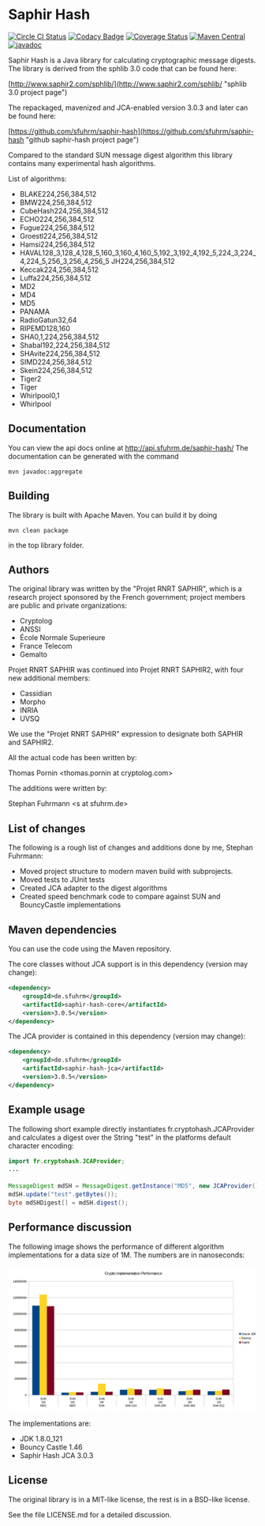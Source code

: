 Saphir Hash
===================
[![Circle CI Status](https://img.shields.io/circleci/build/github/sfuhrm/saphir-hash?style=plastic)](https://app.circleci.com/pipelines/github/sfuhrm/saphir-hash)
[![Codacy Badge](https://api.codacy.com/project/badge/Grade/932b4f7debba4e59907f3477db7f9cdc)](https://www.codacy.com/app/sfuhrm/saphir-hash?utm_source=github.com&utm_medium=referral&utm_content=sfuhrm/saphir-hash&utm_campaign=badger) 
[![Coverage Status](https://coveralls.io/repos/github/sfuhrm/saphir-hash/badge.svg)](https://coveralls.io/github/sfuhrm/saphir-hash) 
[![Maven Central](https://maven-badges.herokuapp.com/maven-central/de.sfuhrm/saphir-hash-core/badge.svg)](https://maven-badges.herokuapp.com/maven-central/de.sfuhrm/saphir-hash-core) 
[![javadoc](https://javadoc.io/badge2/de.sfuhrm/saphir-hash-core/javadoc.svg)](https://javadoc.io/doc/de.sfuhrm/saphir-hash-core)


Saphir Hash is a Java library for calculating cryptographic message digests.
The library is derived from the sphlib 3.0 code that can be found here:

[http://www.saphir2.com/sphlib/](http://www.saphir2.com/sphlib/ "sphlib 3.0 project page")

The repackaged, mavenized and JCA-enabled version 3.0.3 and later can be found here:

[https://github.com/sfuhrm/saphir-hash](https://github.com/sfuhrm/saphir-hash "github saphir-hash project page")

Compared to the standard SUN message digest algorithm this library
contains many experimental hash algorithms.

List of algorithms:

* BLAKE224,256,384,512
* BMW224,256,384,512
* CubeHash224,256,384,512
* ECHO224,256,384,512
* Fugue224,256,384,512
* Groestl224,256,384,512
* Hamsi224,256,384,512
* HAVAL128_3,128_4,128_5,160_3,160_4,160_5,192_3,192_4,192_5,224_3,224_4,224_5,256_3,256_4,256_5
JH224,256,384,512
* Keccak224,256,384,512
* Luffa224,256,384,512
* MD2
* MD4
* MD5
* PANAMA
* RadioGatun32,64
* RIPEMD128,160
* SHA0,1,224,256,384,512
* Shabal192,224,256,384,512
* SHAvite224,256,384,512
* SIMD224,256,384,512
* Skein224,256,384,512
* Tiger2
* Tiger
* Whirlpool0,1
* Whirlpool

## Documentation

You can view the api docs online at http://api.sfuhrm.de/saphir-hash/
The documentation can be generated with the command

	mvn javadoc:aggregate

## Building

The library is built with Apache Maven. You can build it by
doing

	mvn clean package
	
in the top library folder.

## Authors

The original library was written by the "Projet RNRT SAPHIR", 
which is a research project sponsored by the French government; 
project members are public and private organizations:

* Cryptolog
* ANSSI
* École Normale Superieure
* France Telecom
* Gemalto

Projet RNRT SAPHIR was continued into Projet RNRT SAPHIR2, with four new additional members:

* Cassidian
* Morpho
* INRIA
* UVSQ

We use the "Projet RNRT SAPHIR" expression to designate both SAPHIR and SAPHIR2.

All the actual code has been written by:

   Thomas Pornin &lt;thomas.pornin at cryptolog.com&gt;

The additions were written by:

   Stephan Fuhrmann &lt;s at sfuhrm.de&gt;

## List of changes

The following is a rough list of changes and additions done by me,
Stephan Fuhrmann:

* Moved project structure to modern maven build with subprojects.
* Moved tests to JUnit tests
* Created JCA adapter to the digest algorithms
* Created speed benchmark code to compare against SUN and BouncyCastle implementations

## Maven dependencies

You can use the code using the Maven repository.

The core classes without JCA support is in this dependency (version may change):

```xml
<dependency>
	<groupId>de.sfuhrm</groupId>
	<artifactId>saphir-hash-core</artifactId>
	<version>3.0.5</version>
</dependency>
```

The JCA provider is contained in this dependency (version may change):

```xml
<dependency>
	<groupId>de.sfuhrm</groupId>
	<artifactId>saphir-hash-jca</artifactId>
	<version>3.0.5</version>
</dependency>
```

## Example usage

The following short example directly instantiates
fr.cryptohash.JCAProvider and calculates a digest over
the String "test" in the platforms default character encoding:

```java
import fr.cryptohash.JCAProvider;
...

MessageDigest mdSH = MessageDigest.getInstance("MD5", new JCAProvider());
mdSH.update("test".getBytes());
byte mdSHDigest[] = mdSH.digest();
```

## Performance discussion

The following image shows the performance of different algorithm implementations
for a data size of 1M. The numbers are in nanoseconds:

![Performance Chart](graphics/Crypto-Perf.png "Algorithm implementations for 1M of data")

The implementations are:
* JDK 1.8.0_121
* Bouncy Castle 1.46
* Saphir Hash JCA 3.0.3

## License

The original library is in a MIT-like license, the rest is in a BSD-like license.

See the file LICENSE.md for a detailed discussion.
